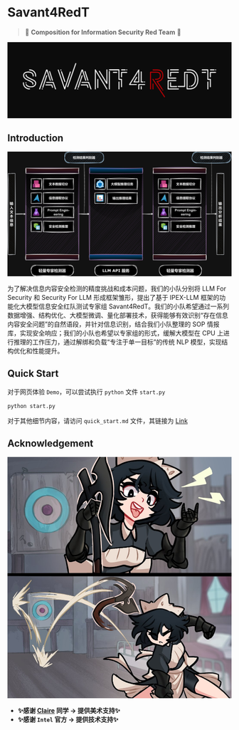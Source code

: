 # Savant4RedT

> 🎇 **Composition for Information Security Red Team** 🎇

![pic](docs/img/image_2.jpg)

## Introduction

![pic](docs/img/image-3.jpg)

为了解决信息内容安全检测的精度挑战和成本问题，我们的小队分别将 LLM For Security 和 Security For LLM 形成框架雏形，提出了基于 IPEX-LLM 框架的功能化大模型信息安全红队测试专家组 Savant4RedT。我们的小队希望通过一系列数据增强、结构优化、大模型微调、量化部署技术，获得能够有效识别“存在信息内容安全问题”的自然语段，并针对信息识别，结合我们小队整理的 SOP 情报库，实现安全响应；我们的小队也希望以专家组的形式，缓解大模型在 CPU 上进行推理的工作压力，通过解绑和负载“专注于单一目标”的传统 NLP 模型，实现结构优化和性能提升。

## Quick Start

对于网页体验 `Demo`，可以尝试执行 `python` 文件 `start.py`

```bash
python start.py
```

对于其他细节内容，请访问 `quick_start.md` 文件，其链接为 [Link](docs/quick_start.md)

## Acknowledgement

![pic](docs/img/image_1.jpg)

+ **✨感谢 [Claire](https://space.bilibili.com/14888344?spm_id_from=333.1007.0.0) 同学 -> 提供美术支持✨**
+ **✨感谢 `Intel` 官方 -> 提供技术支持✨**
